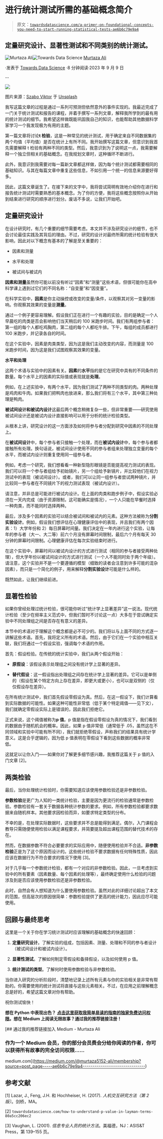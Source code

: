 # 进行统计测试所需的基础概念简介

> 原文：[`towardsdatascience.com/a-primer-on-foundational-concepts-you-need-to-start-running-statistical-tests-ae6b6c79e9a4`](https://towardsdatascience.com/a-primer-on-foundational-concepts-you-need-to-start-running-statistical-tests-ae6b6c79e9a4)

## 定量研究设计、显著性测试和不同类别的统计测试。

[](https://murtaza5152-ali.medium.com/?source=post_page-----ae6b6c79e9a4--------------------------------)![Murtaza Ali](https://murtaza5152-ali.medium.com/?source=post_page-----ae6b6c79e9a4--------------------------------)[](https://towardsdatascience.com/?source=post_page-----ae6b6c79e9a4--------------------------------)![Towards Data Science](https://towardsdatascience.com/?source=post_page-----ae6b6c79e9a4--------------------------------) [Murtaza Ali](https://murtaza5152-ali.medium.com/?source=post_page-----ae6b6c79e9a4--------------------------------)

·发表于 [Towards Data Science](https://towardsdatascience.com/?source=post_page-----ae6b6c79e9a4--------------------------------) ·8 分钟阅读·2023 年 9 月 9 日

--

![](img/becf0595d70abed3a621eda2c727bc38.png)

图片来源：[Szabo Viktor](https://unsplash.com/@vmxhu?utm_source=medium&utm_medium=referral) 于 [Unsplash](https://unsplash.com/?utm_source=medium&utm_medium=referral)

我写这篇文章的过程是通过一系列可预测但依然意外的事件实现的。我最近完成了一门关于统计测试和报告的课程，并着手撰写一系列文章，解释我所学到的最有用的统计测试的细节。我希望这样做既能巩固我自己的知识，也能帮助其他数据科学家学习一个我发现极为有用的主题。

第一篇文章将讨论**t 检验**，这是一种常见的统计测试，用于确定来自不同数据集的两个均值（平均值）是否在统计上有所不同。我开始撰写这篇文章，但意识到我首先需要解释 t 检验有两种不同的类型。然后，我意识到为了说明这一点，我需要解释一个独立但相关的基础概念。在我规划文章时，这种循环不断进行。

此外，我意识到我需要对每一篇新文章都这样做，因为每个统计测试都需要相同的基础知识。与其在每篇文章中重复这些信息，不如引用一个统一的信息来源要好得多。

因此，这篇文章诞生了。在接下来的文字中，我将尝试简明有效地介绍你在进行和报告统计测试时需要熟悉的基本概念。为了你的方便，我将这些概念按照你从开始到结束进行研究的顺序进行划分。废话不多说，让我们开始吧。

## 定量研究设计

在设计研究时，有几个重要的细节需要考虑。本文并不涉及研究设计的细节，也不会讨论最佳实践及其背后的理由。不过，研究的设计对最终所需的统计检验有很大影响，因此对以下概念有基本的了解是至关重要的：

+   因素和测量

+   水平和处理

+   被试间与被试内

**因素和测量**虽然你可能以前没有听过“因素”和“测量”这些术语，但很可能你在高中科学课上遇到过它们的不同名称：“自变量”和“因变量”。

在科学实验中，**因素**是你主动操控或改变的变量/条件，以观察其对另一变量的影响。你观察其效果的变量是**测量**。

通过一个例子更容易理解。假设我们正在进行一个有趣的实验，目的是确定一个人早晨吃的肉类是否会影响他们当天稍后的 100 米跑步时间。我们有两组参与者：第一组的每个人都吃鸡胸肉，第二组的每个人都吃牛排。下午，每组的成员都进行 100 米跑步，并记录各自的时间。

在这个实验中，因素是肉类类型，因为这是我们主动改变的内容，而测量是 100 米跑步时间，因为这是我们试图观察其效果的变量。

**水平和处理**

这两个术语与实验中的因素有关。**因素**的**水平**指的是它在研究中具有的不同条件的数量。每个水平上的因素的实际值或表现就是**处理**。

例如，在上述实验中，有两个水平，因为我们测试了两种不同类型的肉。两种处理是鸡肉和牛肉。如果我们把鸭肉也放进来，那么我们将有三个水平，其中第三种处理是鸭肉。

**被试间设计和被试内设计**这最后两个概念稍微复杂一些，但非常重要——研究使用被试间设计还是被试内设计直接影响可以用于分析的统计检验类型。

从根本上讲，研究设计的这一方面涉及如何将参与者分配到研究中因素的不同处理上。

在**被试间设计**中，每个参与者只接触一个处理，而在**被试内设计**中，每个参与者都接触所有处理。换句话说，被试间设计使用不同的参与者组来处理独立变量的每个水平，而被试内设计则重复使用同一组参与者。

例如，考虑一个研究，我们想看看一种新型隐形眼镜是否能提高视力测试的表现。我们可以将一个参与者组给予初始镜片，另一个组给予新镜片，并比较他们在视力测试中的表现（被试间设计）。或者，我们可以让同一组参与者尝试两种镜片，并比较同一参与者在不同镜片下的视力测试表现（被试内设计）。

请注意，并非总是可能进行被试内设计。在上面的肉类和跑步例子中，假设实验必须在一天内完成（由于资源限制，这可能确实是情况），一个人只能在早餐时选择一种肉类，而不能同时选择两种。

最后，涉及多个因素的实验可以结合被试间和被试内的元素。这种方法被称为**分割实验设计**。例如，假设我们想评估在心理健康评估中的表现，并且我们有两个因素：1）大学年份和 2）每日屏幕时间量。我们决定在一年内进行这个实验，让每年的参与者（大一、大二等）前六个月没有屏幕时间限制，最后六个月有每天 30 分钟的屏幕时间限制。心理健康评估在每次实验结束时进行。

在这个实验中，屏幕时间以被试内设计的方式进行测试（相同的参与者接受两种处理），但大学年份以被试间设计的方式进行测试（一个人不能同时处于两个年级）。请注意，这个实验并不是一个要遵循的模型（细致的读者会注意到许多可能的混杂因素），而只是一个简化的例子，用来解释**分割实验设计**可能是什么样的。

既然如此，让我们继续前进。

## 显著性检验

如果你曾经处理过统计检验，很可能你听过“统计学上显著差异”这一说法。现代统计检验（至少在频率主义范式中，但我们暂时不讨论这一点）大多在于尝试确定实验中不同处理组之间是否存在有意义的差异。

本节中的术语对于理解这个概念都是必不可少的。我们将以与上面不同的方式逐一讲解这些术语。首先，我将定义所有的术语。然后，由于它们在一个实验中相互关联，我们将通过一个假设实验，强调每个术语的作用。

首先：假设检验。在传统的统计实验中，我们从两个假设开始：

+   **原假设**：该假设表示处理组之间没有统计学上显著的差异。

+   **替代假设**：这一假设指出处理组之间存在统计学上显著的差异。它可以是单侧的（假设在某个特定方向上存在差异，即更大或更小），也可以是双侧的（仅仅假设存在差异）。

在所有统计测试中，我们首先假设零假设为真。然后，在这一假设下，我们计算看到实际数据的可能性。如果这种可能性非常低（低于某个特定阈值——见下文），我们就确定零假设实际上是错误的，因此我们拒绝它。

正式来说，这个阈值被称为**p 值**。p 值是指在假设零假设为真的情况下，我们看到的数据由于随机机会的概率。因此，如果 p 值非常低（通常低于 .05，虽然这在不同领域和实验中可能有所不同），我们就拒绝零假设，声称我们的结果具有统计学意义。这是合乎逻辑的，因为低 p 值表明在零假设下看到这些数据的概率非常低。

这就足以让你入门——如果你对了解更多细节感兴趣，我推荐这篇关于 p 值的入门文章 [2]。

## 两类检验

最后，当你处理统计检验时，你需要知道应该使用参数检验还是非参数检验。

**参数检验**是更广为人知的一类统计检验，主要是因为更流行的检验通常是参数检验。参数检验有一套关于数据各种统计参数的要求。例如，所有参数检验都要求数据来自随机样本。其他要求因检验而异，如要求特定类型的分布。

不幸的是，在处理实际数据时，这些要求并不总是能得到满足。偶尔，入门课程会教导只需随便使用检验以满足课程要求，并简要提及超出课程范围的替代技术的存在。

然而，在数据参数不符合必要要求的实际应用中，随便使用检验并不合适。**非参数检验**正是为了这个原因而设计的。这些统计检验不要求数据有任何特殊性质，因此应该在数据行为不符合要求的情况下使用 [3]。

对于几乎每一个参数统计检验，都有一个对应的非参数检验。因此，一旦考虑到实验中的所有要素（因素数量、每个因素的处理等），最终确定使用什么检验的问题涉及到是否应该使用参数检验还是非参数检验。

此时，自然会有人想知道为什么要使用参数检验。虽然对此的详细讨论超出了本文的范围，但高层次的原因很简单：参数检验提供了更高的统计能力，因此应尽可能使用。

## 回顾与最终思考

这里是一个关于你在学习统计测试时应该理解的基础概念的快速回顾：

1.  **定量研究设计**。了解实验的组成，包括因素、测量、处理和不同的参与者设计（被试间设计和被试内设计）。

1.  **显著性测试**。了解如何制定零假设和备择假设，以及如何使用 p 值。

1.  **统计测试的类型**。了解何时使用参数检验与非参数检验。

当你进入研究的分析阶段时，清楚地记录上述所有元素与你的实验相关是非常有帮助的。你需要使用的统计测试将直接与这些元素相关。不过，在应用之前理解概念总是好的，希望这篇文章对你有帮助。

祝你测试愉快！

**想在 Python 中表现出色？** [**点击这里获取我简单易读的指南的独家免费访问权限**](https://witty-speaker-6901.ck.page/0977670a91)**。想在 Medium 上阅读无限故事？通过我的推荐链接注册！**

[](https://medium.com/@murtaza5152-ali/membership?source=post_page-----ae6b6c79e9a4--------------------------------) [## 通过我的推荐链接加入 Medium - Murtaza Ali

### 作为一个 Medium 会员，你的部分会员费会分给你阅读的作者，你可以获得所有故事的完全访问权限……

medium.com](https://medium.com/@murtaza5152-ali/membership?source=post_page-----ae6b6c79e9a4--------------------------------)

## 参考文献

[1] Lazar, J., Feng, J.H. 和 Hochheiser, H. (2017). *人机交互研究方法（第 2 版）*。剑桥，MA。

[2] `towardsdatascience.com/how-to-understand-p-value-in-layman-terms-80a5cc206ec2`

[3] Vaughan, L. (2001). *信息专业人员的统计方法*。美福德，NJ：ASIS&T Press，第 139–155 页。
